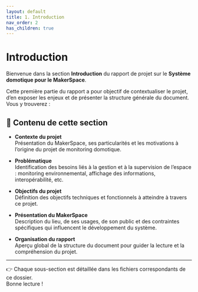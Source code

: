 ```yaml
---
layout: default
title: 1. Introduction
nav_order: 2
has_children: true
---
```


# Introduction

Bienvenue dans la section **Introduction** du rapport de projet sur le **Système domotique pour le MakerSpace**.

Cette première partie du rapport a pour objectif de contextualiser le projet, d’en exposer les enjeux et de présenter la structure générale du document. Vous y trouverez :

## 📌 Contenu de cette section

- **Contexte du projet**  
  Présentation du MakerSpace, ses particularités et les motivations à l’origine du projet de monitoring domotique.

- **Problématique**  
  Identification des besoins liés à la gestion et à la supervision de l’espace : monitoring environnemental, affichage des informations, interopérabilité, etc.

- **Objectifs du projet**  
  Définition des objectifs techniques et fonctionnels à atteindre à travers ce projet.

- **Présentation du MakerSpace**  
  Description du lieu, de ses usages, de son public et des contraintes spécifiques qui influencent le développement du système.

- **Organisation du rapport**  
  Aperçu global de la structure du document pour guider la lecture et la compréhension du projet.

---

👉 Chaque sous-section est détaillée dans les fichiers correspondants de ce dossier.  
Bonne lecture !

